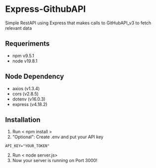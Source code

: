 # Express-GithubAPI
Simple RestAPI using Express that makes calls to GitHubAPI_v3 to fetch relevant data

## Requeriments 
- npm v9.5.1
- node v19.8.1

## Node Dependency
- axios (v1.3.4)
- cors (v2.8.5)
- dotenv (v16.0.3)
- express (v4.18.2)

## Installation
1. Run < npm install >
2. "Optional": Create .env and put your API key

```
API_KEY="YOUR_TOKEN"
```

2. Run < node server.js>
3. Now your server is running on Port 3000!